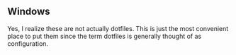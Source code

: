 ## Windows

Yes, I realize these are not actually dotfiles.  This is just the most convenient place to put them since the term dotfiles is generally thought of as configuration.
